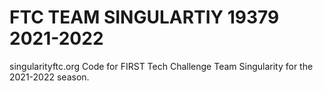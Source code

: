 # FTC TEAM SINGULARTIY 19379 2021-2022
singularityftc.org
Code for FIRST Tech Challenge Team Singularity for the 2021-2022 season.
